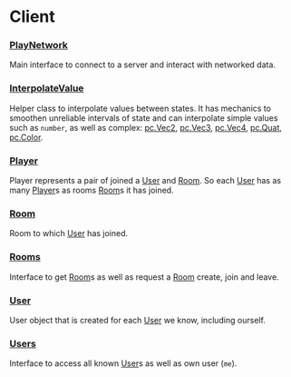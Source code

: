 # Client


### <a href='./PlayNetwork.md'>PlayNetwork</a>  
Main interface to connect to a server and interact with networked data.

### <a href='./InterpolateValue.md'>InterpolateValue</a>  
Helper class to interpolate values between states. It has mechanics to smoothen unreliable intervals of state and can interpolate simple values such as `number`, as well as complex: [pc.Vec2], [pc.Vec3], [pc.Vec4], [pc.Quat], [pc.Color].

### <a href='./Player.md'>Player</a>  
Player represents a pair of joined a [User] and [Room]. So each [User] has as many [Player]s as rooms [Room]s it has joined.

### <a href='./Room.md'>Room</a>  
Room to which [User] has joined.

### <a href='./Rooms.md'>Rooms</a>  
Interface to get [Room]s as well as request a [Room] create, join and leave.

### <a href='./User.md'>User</a>  
User object that is created for each [User] we know, including ourself.

### <a href='./Users.md'>Users</a>  
Interface to access all known [User]s as well as own user (`me`).


[pc.Vec2]: https://developer.playcanvas.com/en/api/pc.Vec2.html  
[pc.Vec3]: https://developer.playcanvas.com/en/api/pc.Vec3.html  
[pc.Vec4]: https://developer.playcanvas.com/en/api/pc.Vec4.html  
[pc.Quat]: https://developer.playcanvas.com/en/api/pc.Quat.html  
[pc.Color]: https://developer.playcanvas.com/en/api/pc.Color.html  
[User]: ./User.md  
[Room]: ./Room.md  
[Player]: ./Player.md  
